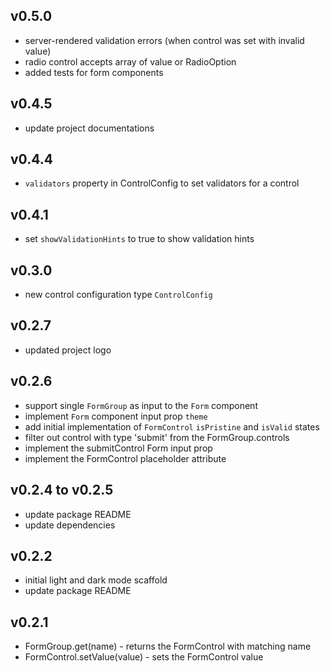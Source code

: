 ## v0.5.0
- server-rendered validation errors (when control was set with invalid value)
- radio control accepts array of value or RadioOption
- added tests for form components

## v0.4.5
- update project documentations

## v0.4.4
- `validators` property in ControlConfig to set validators for a control

## v0.4.1
- set `showValidationHints` to true to show validation hints

## v0.3.0
- new control configuration type `ControlConfig`

## v0.2.7
- updated project logo

## v0.2.6
- support single `FormGroup` as input to the `Form` component
- implement `Form` component input prop `theme`
- add initial implementation of `FormControl` `isPristine` and `isValid` states
- filter out control with type 'submit' from the FormGroup.controls
- implement the submitControl Form input prop
- implement the FormControl placeholder attribute

## v0.2.4 to v0.2.5
- update package README
- update dependencies

## v0.2.2
- initial light and dark mode scaffold
- update package README

## v0.2.1
- FormGroup.get(name) - returns the FormControl with matching name
- FormControl.setValue(value) - sets the FormControl value
